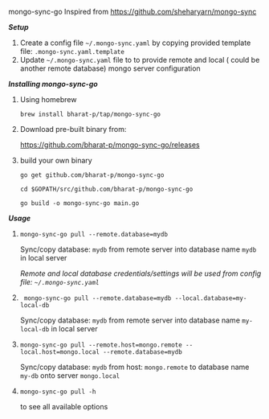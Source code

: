 mongo-sync-go
Inspired from https://github.com/sheharyarn/mongo-sync

***Setup***
1. Create a config file `~/.mongo-sync.yaml` by copying provided template file: `.mongo-sync.yaml.template`
2. Update `~/.mongo-sync.yaml` file to to provide remote and local ( could be another remote database) mongo server configuration

***Installing mongo-sync-go***
1. Using homebrew
    ```
    brew install bharat-p/tap/mongo-sync-go
    ```

2. Download pre-built binary from:           

    https://github.com/bharat-p/mongo-sync-go/releases


3. build your own binary
    ```
   go get github.com/bharat-p/mongo-sync-go

   cd $GOPATH/src/github.com/bharat-p/mongo-sync-go

   go build -o mongo-sync-go main.go 
   ```

***Usage***
1.  ```
    mongo-sync-go pull --remote.database=mydb
    ```

    Sync/copy database: `mydb` from remote server into database name `mydb` in local server

    _Remote and local database credentials/settings will be used from config file: `~/.mongo-sync.yaml`_
    
2. ```
    mongo-sync-go pull --remote.database=mydb --local.database=my-local-db
    ```

   Sync/copy database: `mydb` from remote server into database name `my-local-db` in local server

3. ```
   mongo-sync-go pull --remote.host=mongo.remote --local.host=mongo.local --remote.database=mydb
   ```

   Sync/copy database: `mydb` from host: `mongo.remote` to database name `my-db` onto server `mongo.local`

4. ```
   mongo-sync-go pull -h
   ``` 
   to see all available options

